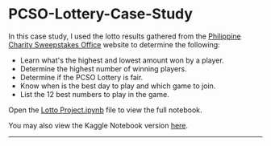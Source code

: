 # PCSO-Lottery-Case-Study
In this case study, I used the lotto results gathered from the [Philippine Charity Sweepstakes Office](https://www.pcso.gov.ph/) website to determine the following:

- Learn what's the highest and lowest amount won by a player.
- Determine the highest number of winning players. 
- Determine if the PCSO Lottery is fair.
- Know when is the best day to play and which game to join.
- List the 12 best numbers to play in the game.

Open the [Lotto Project.ipynb](https://github.com/singjellarity/PCSO-Lottery-Case-Study/blob/main/Lotto%20Project.ipynb) file to view the full notebook.

You may also view the Kaggle Notebook version [here](https://www.kaggle.com/code/majellaimperial/is-the-philippine-lottery-fair/notebook).

----
